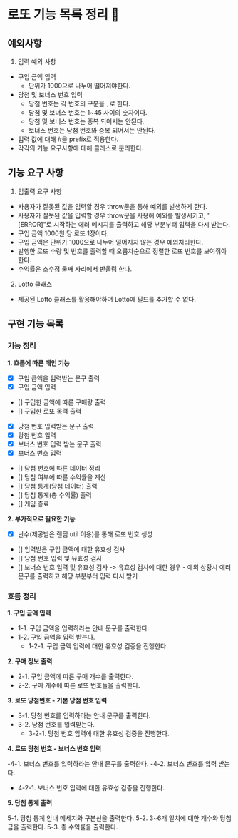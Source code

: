 # 로또 기능 목록 정리 🎱

## 예외사항

1. 입력 예외 사항
  <!-- (유효성 확인 시 필요한 조건 정리) -->

- 구입 금액 입력
  - 단위가 1000으로 나누어 떨어져야한다.
- 당첨 및 보너스 번호 입력
  - 당첨 번호는 각 번호의 구분을 `,`로 한다.
  - 당첨 및 보너스 번호는 1~45 사이의 숫자이다.
  - 당첨 및 보너스 번호는 중복 되어서는 안된다.
  - 보너스 번호는 당첨 번호와 중복 되어서는 안된다.
- 입력 값에 대해 #을 prefix로 적용한다.
- 각각의 기능 요구사항에 대해 클래스로 분리한다.

## 기능 요구 사항

1. 입출력 요구 사항

- 사용자가 잘못된 값을 입력할 경우 throw문을 통해 예외를 발생하게 한다.
- 사용자가 잘못된 값을 입력할 경우 throw문을 사용해 예외를 발생시키고, "[ERROR]"로 시작하는 에러 메시지를 출력하고 해당 부분부터 입력을 다시 받는다.
- 구입 금액 1000원 당 로또 1장이다.
- 구입 금액은 단위가 1000으로 나누어 떨어지지 않는 경우 예외처리한다.
- 발행한 로또 수량 및 번호를 출력할 때 오름차순으로 정렬한 로또 번호를 보여줘야 한다.
- 수익률은 소수점 둘째 자리에서 반올림 한다.

2. Lotto 클래스

- 제공된 Lotto 클래스를 활용해야하며 Lotto에 필드를 추가할 수 없다.


## 구현 기능 목록

### 기능 정리

**1. 흐름에 따른 메인 기능**
- [x] 구입 금액을 입력받는 문구 출력
- [x] 구입 금액 입력
- [] 구입한 금액에 따른 구매량 출력
- [] 구입한 로또 목력 출력
- [x] 당첨 번호 입력받는 문구 출력
- [x] 당첨 번호 입력
- [x] 보너스 번호 입력 받는 문구 출력
- [x] 보너스 번호 입력
- [] 당첨 번호에 따른 데이터 정리
- [] 당첨 여부에 따른 수익률을 계산
- [] 당첨 통계(당첨 데이터) 출력
- [] 당첨 통계(총 수익률) 출력
- [] 게임 종료


**2. 부가적으로 필요한 기능**

- [x] 난수(제공받은 랜덤 util 이용)를 통해 로또 번호 생성
- [] 입력받은 구입 금액에 대한 유효성 검사 
- [] 당첨 번호 입력 및 유효성 검사
- [] 보너스 번호 입력 및 유효성 검사
-> 유효성 검사에 대한 경우 - 예외 상황시 에러 문구를 출력하고 해당 부분부터 입력 다시 받기



### 흐름 정리
 
**1. 구입 금액 입력**

- 1-1. 구입 금액을 입력하라는 안내 문구를 출력한다.
- 1-2. 구입 금액을 입력 받는다.
  - 1-2-1. 구입 금액 입력에 대한 유효성 검증을 진행한다.

**2. 구매 정보 출력**

- 2-1. 구입 금액에 따른 구매 개수를 출력한다.
- 2-2. 구매 개수에 따른 로또 번호들을 출력한다.

**3. 로또 당첨번호 - 기본 당첨 번호 입력**

- 3-1. 당첨 번호를 입력하라는 안내 문구를 출력한다.
- 3-2. 당첨 번호를 입력받는다.
  - 3-2-1. 당첨 번호 입력에 대한 유효성 검증을 진행한다.

**4. 로또 당첨 번호 - 보너스 번호 입력**

-4-1. 보너스 번호를 입력하라는 안내 문구를 출력한다.
-4-2. 보너스 번호를 입력 받는다.
  - 4-2-1. 보너스 번호 입력에 대한 유효성 검증을 진행한다.

**5. 당첨 통계 출력**

5-1. 당첨 통계 안내 메세지와 구분선을 출력한다.
5-2. 3~6개 일치에 대한 개수와 당첨금을 출력한다.
5-3. 총 수익률을 출력한다.
